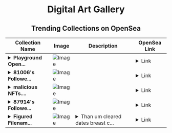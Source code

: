<div align="center">

# Digital Art Gallery

## Trending Collections on OpenSea

| Collection Name                       | Image                                                                                     | Description                       | OpenSea Link                                                                                          |
|---------------------------------------|-------------------------------------------------------------------------------------------|-----------------------------------|--------------------------------------------------------------------------------------------------------|
| **<details><summary>Playground Open...</summary>Playground Open Ticketing Ecosystem Event 10682</details>** | ![Image](https://i.seadn.io/s/raw/files/ad4b567b5e819f5eb9dc8588aeb6896f.png?w=500&auto=format?w=200&auto=format) |  | <details><summary>Link</summary>[Playground Open Ticketing Ecosystem Event 10682](https://opensea.io/collection/playground-open-ticketing-ecosystem-event-10682)</details> |
| **<details><summary>81006's Followe...</summary>81006's Follower</details>** | ![Image](https://i.seadn.io/s/raw/files/19f9f090920392cc3650cbdf4361755b.png?w=500&auto=format?w=200&auto=format) |  | <details><summary>Link</summary>[81006's Follower](https://opensea.io/collection/81006-s-follower)</details> |
| **<details><summary>malicious NFTs....</summary>malicious NFTs. Take immediate action to prevent any loss of funds.</details>** | ![Image](https://i.seadn.io/s/raw/files/f1e4763234ae9a865b54eaf89fff4638.png?w=500&auto=format?w=200&auto=format) |  | <details><summary>Link</summary>[malicious NFTs. Take immediate action to prevent any loss of funds.](https://opensea.io/collection/malicious-nfts-take-immediate-action-to-prevent-an)</details> |
| **<details><summary>87914's Followe...</summary>87914's Follower</details>** | ![Image](https://i.seadn.io/s/raw/files/19f9f090920392cc3650cbdf4361755b.png?w=500&auto=format?w=200&auto=format) |  | <details><summary>Link</summary>[87914's Follower](https://opensea.io/collection/87914-s-follower)</details> |
| **<details><summary>Figured Filenam...</summary>Figured Filename Entries</details>** | ![Image](https://i.seadn.io/s/raw/files/c6c4d105e5bdd6a5d72936be43ba5a0b.jpg?w=500&auto=format?w=200&auto=format) | <details><summary>Than um cleared dates breast c...</summary>Than um cleared dates breast chemistry from aggressive writing</details> | <details><summary>Link</summary>[Figured Filename Entries](https://opensea.io/collection/figured-filename-entries)</details> |

</div>